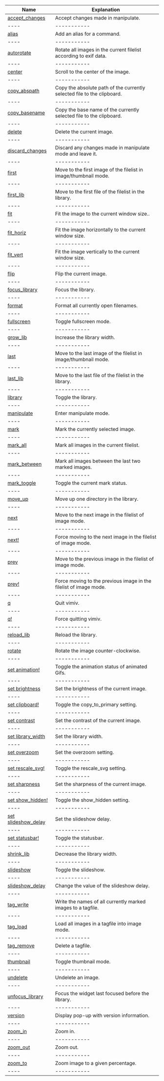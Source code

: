 |Name|Explanation|
|----|-----------|
|<a href="#accept_changes">accept_changes</a>|Accept changes made in manipulate.|
|----|-----------|
|<a href="#alias">alias</a>|Add an alias for a command.|
|----|-----------|
|<a href="#autorotate">autorotate</a>|Rotate all images in the current filelist according to exif data.|
|----|-----------|
|<a href="#center">center</a>|Scroll to the center of the image.|
|----|-----------|
|<a href="#copy_abspath">copy_abspath</a>|Copy the absolute path of the currently selected file to the clipboard.|
|----|-----------|
|<a href="#copy_basename">copy_basename</a>|Copy the base name of the currently selected file to the clipboard.|
|----|-----------|
|<a href="#delete">delete</a>|Delete the current image.|
|----|-----------|
|<a href="#discard_changes">discard_changes</a>|Discard any changes made in manipulate mode and leave it.|
|----|-----------|
|<a href="#first">first</a>|Move to the first image of the filelist in image/thumbnail mode.|
|----|-----------|
|<a href="#first_lib">first_lib</a>|Move to the first file of the filelist in the library.|
|----|-----------|
|<a href="#fit">fit</a>|Fit the image to the current window size.</i></b>. |
|----|-----------|
|<a href="#fit_horiz">fit_horiz</a>|Fit the image horizontally to the current window size. |
|----|-----------|
|<a href="#fit_vert">fit_vert</a>|Fit the image vertically to the current window size. |
|----|-----------|
|<a href="#flip">flip</a>|Flip the current image.|
|----|-----------|
|<a href="#focus_library">focus_library</a>|Focus the library.|
|----|-----------|
|<a href="#format">format</a>|Format all currently open filenames.|
|----|-----------|
|<a href="#fullscreen">fullscreen</a>|Toggle fullscreen mode.|
|----|-----------|
|<a href="#grow_lib">grow_lib</a>|Increase the library width.|
|----|-----------|
|<a href="#last">last</a>|Move to the last image of the filelist in image/thumbnail mode.|
|----|-----------|
|<a href="#last_lib">last_lib</a>|Move to the last file of the filelist in the library.|
|----|-----------|
|<a href="#library">library</a>|Toggle the library.|
|----|-----------|
|<a href="#manipulate">manipulate</a>|Enter manipulate mode.|
|----|-----------|
|<a href="#mark">mark</a>|Mark the currently selected image.|
|----|-----------|
|<a href="#mark_all">mark_all</a>|Mark all images in the current filelist.|
|----|-----------|
|<a href="#mark_between">mark_between</a>|Mark all images between the last two marked images.|
|----|-----------|
|<a href="#mark_toggle">mark_toggle</a>|Toggle the current mark status.|
|----|-----------|
|<a href="#move_up">move_up</a>|Move up one directory in the library.|
|----|-----------|
|<a href="#next">next</a>|Move to the next image in the filelist of image mode.|
|----|-----------|
|<a href="#next-1">next!</a>|Force moving to the next image in the filelist of image mode.|
|----|-----------|
|<a href="#prev">prev</a>|Move to the previous image in the filelist of image mode.|
|----|-----------|
|<a href="#prev-1">prev!</a>|Force moving to the previous image in the filelist of image mode.|
|----|-----------|
|<a href="#q">q</a>|Quit vimiv.|
|----|-----------|
|<a href="#q-1">q!</a>|Force quitting vimiv.|
|----|-----------|
|<a href="#reload_lib">reload_lib</a>|Reload the library.|
|----|-----------|
|<a href="#rotate">rotate</a>|Rotate the image counter-clockwise.|
|----|-----------|
|<a href="#set-animation">set animation!</a>|Toggle the animation status of animated Gifs.|
|----|-----------|
|<a href="#set-brightness">set brightness</a>|Set the brightness of the current image.|
|----|-----------|
|<a href="#set-clipboard">set clipboard!</a>|Toggle the copy\_to\_primary setting.|
|----|-----------|
|<a href="#set-contrast">set contrast</a>|Set the contrast of the current image.|
|----|-----------|
|<a href="#set-library_width">set library_width</a>|Set the library width.|
|----|-----------|
|<a href="#set-overzoom">set overzoom</a>|Set the overzoom setting.|
|----|-----------|
|<a href="#set-rescale_svg">set rescale_svg!</a>|Toggle the rescale\_svg setting.|
|----|-----------|
|<a href="#set-sharpness">set sharpness</a>|Set the sharpness of the current image.|
|----|-----------|
|<a href="#set-show_hidden">set show_hidden!</a>|Toggle the show\_hidden setting.|
|----|-----------|
|<a href="#set-slideshow_delay">set slideshow_delay</a>|Set the slideshow delay.|
|----|-----------|
|<a href="#set-statusbar">set statusbar!</a>|Toggle the statusbar.|
|----|-----------|
|<a href="#shrink_lib">shrink_lib</a>|Decrease the library width.|
|----|-----------|
|<a href="#slideshow">slideshow</a>|Toggle the slideshow.|
|----|-----------|
|<a href="#slideshow_delay">slideshow_delay</a>|Change the value of the slideshow delay.|
|----|-----------|
|<a href="#tag_write">tag_write</a>|Write the names of all currently marked images to a tagfile.|
|----|-----------|
|<a href="#tag_load">tag_load</a>|Load all images in a tagfile into image mode.|
|----|-----------|
|<a href="#tag_remove">tag_remove</a>|Delete a tagfile.|
|----|-----------|
|<a href="#thumbnail">thumbnail</a>|Toggle thumbnail mode.|
|----|-----------|
|<a href="#undelete">undelete</a>|Undelete an image.|
|----|-----------|
|<a href="#unfocus_library">unfocus_library</a>|Focus the widget last focused before the library.|
|----|-----------|
|<a href="#version">version</a>|Display pop-up with version information.|
|----|-----------|
|<a href="#zoom_in">zoom_in</a>|Zoom in.|
|----|-----------|
|<a href="#zoom_out">zoom_out</a>|Zoom out.|
|----|-----------|
|<a href="#zoom_to">zoom_to</a>|Zoom image to a given percentage.|
|----|-----------|
